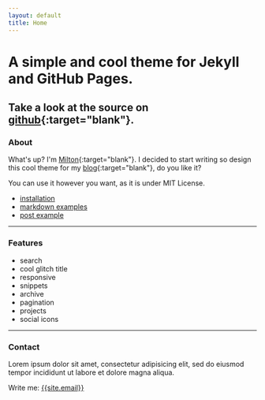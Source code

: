 ```yaml
---
layout: default
title: Home
---
```


# A <span class="mark">simple and cool theme</span> for Jekyll and GitHub Pages.
## Take a look at the source on [github](https://github.com/miltonolaf/glitch-jekyll){:target="blank"}.

### About

What's up? I'm [Milton](https://github.com/miltonolaf "My github profile"){:target="blank"}. I decided to start writing so design this cool theme for my [blog](http://miltonolaf.com "My blog"){:target="blank"}, do you like it?

You can use it however you want, as it is under MIT License.

* [installation]({{site.url}})
* [markdown examples]({{site.url}})
* [post example]({{site.url}})

---

### Features

* search
* cool glitch title
* responsive
* snippets
* archive
* pagination
* projects
* social icons

---

### Contact

Lorem ipsum dolor sit amet, consectetur adipisicing elit, sed do eiusmod tempor incididunt ut labore et dolore magna aliqua.

Write me: [{{site.email}}](mailto:{{site.email}})
